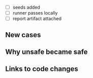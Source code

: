 - [ ] seeds added
- [ ] runner passes locally
- [ ] report artifact attached

## New cases
<!-- Describe any new cases introduced in this PR. -->

## Why unsafe became safe
<!-- Explain why previously unsafe code is now safe. -->

## Links to code changes
<!-- Provide links to the relevant code changes. -->
